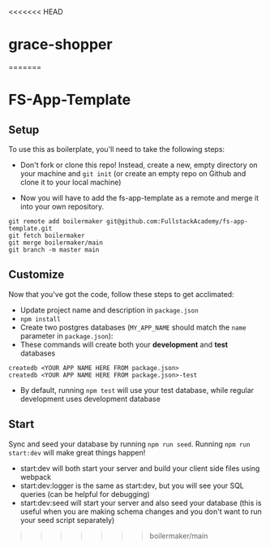 <<<<<<< HEAD
# grace-shopper
=======
# FS-App-Template

## Setup

To use this as boilerplate, you'll need to take the following steps:

* Don't fork or clone this repo! Instead, create a new, empty
  directory on your machine and `git init` (or create an empty repo on
  Github and clone it to your local machine)

* Now you will have to add the fs-app-template as a remote and merge it into your own repository.

```
git remote add boilermaker git@github.com:FullstackAcademy/fs-app-template.git
git fetch boilermaker
git merge boilermaker/main
git branch -m master main
```

## Customize

Now that you've got the code, follow these steps to get acclimated:

* Update project name and description in `package.json`
* `npm install`
* Create two postgres databases (`MY_APP_NAME` should match the `name`
  parameter in `package.json`):
* These commands will create both your **development** and **test** databases

```
createdb <YOUR APP NAME HERE FROM package.json>
createdb <YOUR APP NAME HERE FROM package.json>-test
```

* By default, running `npm test` will use your test database, while
  regular development uses development database

## Start

Sync and seed your database by running `npm run seed`. Running `npm run start:dev` will make great things happen!

- start:dev will both start your server and build your client side files using webpack
- start:dev:logger is the same as start:dev, but you will see your SQL queries (can be helpful for debugging)
- start:dev:seed will start your server and also seed your database (this is useful when you are making schema changes and you don't want to run your seed script separately)

>>>>>>> boilermaker/main
